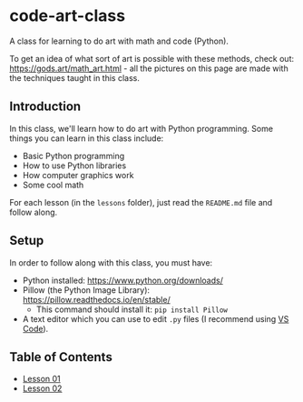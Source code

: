 # code-art-class

A class for learning to do art with math and code (Python).

To get an idea of what sort of art is possible with these methods, check out: <https://gods.art/math_art.html> - all the pictures on this page are made with the techniques taught in this class.

## Introduction

In this class, we'll learn how to do art with Python programming. Some things you can learn in this class include:

* Basic Python programming
* How to use Python libraries
* How computer graphics work
* Some cool math

For each lesson (in the `lessons` folder), just read the `README.md` file and follow along.

## Setup

In order to follow along with this class, you must have:

* Python installed: <https://www.python.org/downloads/>
* Pillow (the Python Image Library): <https://pillow.readthedocs.io/en/stable/>
    - This command should install it: `pip install Pillow`
* A text editor which you can use to edit `.py` files (I recommend using [VS Code](https://code.visualstudio.com)).


## Table of Contents

* [Lesson 01](lessons/lesson_01/README.md)
* [Lesson 02](lessons/lesson_02/README.md)

